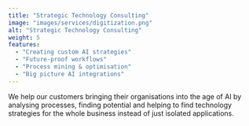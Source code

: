 ```yaml
---
title: "Strategic Technology Consulting"
image: "images/services/digitization.png"
alt: "Strategic Technology Consulting"
weight: 5
features:
  - "Creating custom AI strategies"
  - "Future-proof workflows"
  - "Process mining & optimisation"
  - "Big picture AI integrations"
---
```


We help our customers bringing their organisations into the age of AI by analysing processes, finding potential and helping to find technology strategies for the whole business instead of just isolated applications.
